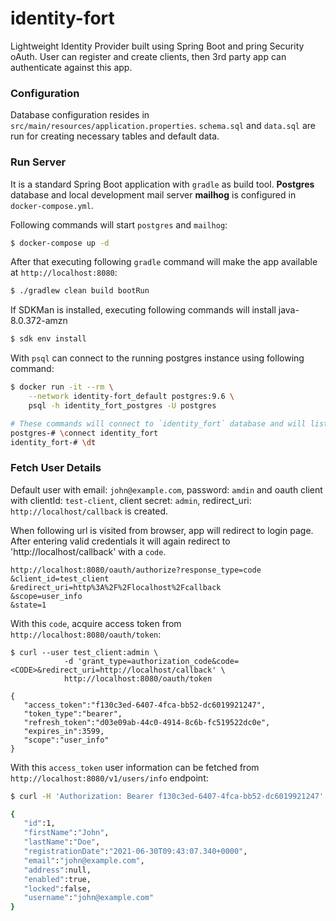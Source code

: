 # identity-fort

Lightweight Identity Provider built using Spring Boot and pring Security oAuth.
User can register and create clients, then 3rd party app can authenticate
against this app.

### Configuration
Database configuration resides in `src/main/resources/application.properties`.
`schema.sql` and `data.sql` are run for creating necessary tables and default data.

### Run Server
It is a standard Spring Boot application with `gradle` as build tool.
**Postgres** database and local development mail server **mailhog** is
configured in `docker-compose.yml`.

Following commands will start `postgres` and `mailhog`:

```bash
$ docker-compose up -d
```

After that executing following `gradle` command will make the app available at `http://localhost:8080`:

```bash
$ ./gradlew clean build bootRun
```

If SDKMan is installed, executing following commands will install java-8.0.372-amzn
```sh
$ sdk env install
```

With `psql` can connect to the running postgres instance using following command:
```sh
$ docker run -it --rm \
    --network identity-fort_default postgres:9.6 \
    psql -h identity_fort_postgres -U postgres

# These commands will connect to `identity_fort` database and will list all tables
postgres-# \connect identity_fort
identity_fort-# \dt
```

### Fetch User Details
Default user with email: `john@example.com`, password: `amdin` and oauth client
with clientId: `test-client`, client secret: `admin`, redirect_uri:
`http://localhost/callback` is created.

When following url is visited from browser, app will redirect to login page.
After entering valid credentials it will again redirect to
'http://localhost/callback' with a `code`.

```text
http://localhost:8080/oauth/authorize?response_type=code
&client_id=test_client
&redirect_uri=http%3A%2F%2Flocalhost%2Fcallback
&scope=user_info
&state=1
```
With this `code`, acquire access token from `http://localhost:8080/oauth/token`:

```shell
$ curl --user test_client:admin \
            -d 'grant_type=authorization_code&code=<CODE>&redirect_uri=http://localhost/callback' \
            http://localhost:8080/oauth/token

{
   "access_token":"f130c3ed-6407-4fca-bb52-dc6019921247",
   "token_type":"bearer",
   "refresh_token":"d03e09ab-44c0-4914-8c6b-fc519522dc0e",
   "expires_in":3599,
   "scope":"user_info"
}
```

With this `access_token` user information can be fetched from `http://localhost:8080/v1/users/info` endpoint:
```bash
$ curl -H 'Authorization: Bearer f130c3ed-6407-4fca-bb52-dc6019921247' http://localhost:8080/v1/users/info

{
   "id":1,
   "firstName":"John",
   "lastName":"Doe",
   "registrationDate":"2021-06-30T09:43:07.340+0000",
   "email":"john@example.com",
   "address":null,
   "enabled":true,
   "locked":false,
   "username":"john@example.com"
}
```